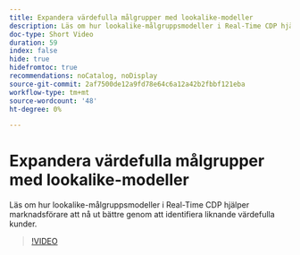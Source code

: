 ```yaml
---
title: Expandera värdefulla målgrupper med lookalike-modeller
description: Läs om hur lookalike-målgruppsmodeller i Real-Time CDP hjälper marknadsförare att nå ut bättre genom att identifiera liknande värdefulla kunder.
doc-type: Short Video
duration: 59
index: false
hide: true
hidefromtoc: true
recommendations: noCatalog, noDisplay
source-git-commit: 2af7500de12a9fd78e64c6a12a42b2fbbf121eba
workflow-type: tm+mt
source-wordcount: '48'
ht-degree: 0%

---
```



# Expandera värdefulla målgrupper med lookalike-modeller

Läs om hur lookalike-målgruppsmodeller i Real-Time CDP hjälper marknadsförare att nå ut bättre genom att identifiera liknande värdefulla kunder.

<!-- 82_OS512_3442427_58_expanding-highvalue-audiences-with-lookalike-models -->
>[!VIDEO](https://video.tv.adobe.com/v/3458190/?learn=on&enablevpops=true)
